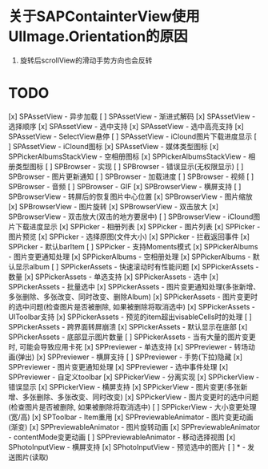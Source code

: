 
# 关于SAPContainterView使用UIImage.Orientation的原因

1. 旋转后scrollView的滑动手势方向也会反转


# TODO

[x] SPAssetView - 异步加载
[ ] SPAssetView - 渐进式解码
[x] SPAssetView - 选择顺序
[x] SPAssetView - 选中支持
[x] SPAssetView - 选中高亮支持
[x] SPAssetView - SelectView悬停
[ ] SPAssetView - iClound图片下载进度显示
[ ] SPAssetView - iClound图标
[x] SPAssetView - 媒体类型图标
[x] SPPickerAlbumsStackView - 空相册图标
[x] SPPickerAlbumsStackView - 相册类型图标
[ ] SPBrowser - 实现
[ ] SPBrowser - 错误显示(无权限显示)
[ ] SPBrowser - 图片更新通知
[ ] SPBrowser - 加载进度
[ ] SPBrowser - 视频
[ ] SPBrowser - 音频
[ ] SPBrowser - GIF
[x] SPBrowserView - 横屏支持
[ ] SPBrowserView - 转屏后的恢复图片中心位置
[x] SPBrowserView - 图片缩放
[x] SPBrowserView - 图片旋转
[x] SPBrowserView - 双击放大
[x] SPBrowserView - 双击放大(双击的地方要居中)
[ ] SPBrowserView - iClound图片下载进度显示
[x] SPPicker - 相册列表
[x] SPPicker - 图片列表
[x] SPPicker - 图片预览
[x] SPPicker - 选择原图(文件大小)
[x] SPPicker - 拦截返回事件
[x] SPPicker - 默认barItem
[ ] SPPicker - 支持Moments模式
[x] SPPickerAlbums - 图片变更通知处理
[x] SPPickerAlbums - 空相册处理
[x] SPPickerAlbums - 默认显示album
[ ] SPPickerAssets - 快速滚动时有性能问题
[x] SPPickerAssets - 数量
[x] SPPickerAssets - 单选支持
[x] SPPickerAssets - 选中
[x] SPPickerAssets - 批量选中
[x] SPPickerAssets - 图片变更通知处理(多张新增、多张删除、多张改变、同时改变、删除Album)
[x] SPPickerAssets - 图片变更时的选中问题(检查图片是否被删除, 如果被删除将取消选中)
[x] SPPickerAssets - UIToolbar支持
[x] SPPickerAssets - 预览的item超出visableCells时的处理
[ ] SPPickerAssets - 跨界面转屏崩溃
[x] SPPickerAssets - 默认显示在底部
[x] SPPickerAssets - 底部显示图片数量
[ ] SPPickerAssets - 当有大量的图片变更时, 可能会导致应用卡死
[x] SPPreviewer - 单选支持
[x] SPPreviewer - 转场动画(弹出)
[x] SPPreviewer - 横屏支持
[ ] SPPreviewer - 手势(下拉)隐藏
[x] SPPreviewer - 图片变更通知处理
[x] SPPreviewer - 选中事件处理
[x] SPPreviewer - 自定义toolbar
[x] SPPickerView - 分离实现
[x] SPPickerView - 错误显示 
[x] SPPickerView - 横屏支持
[x] SPPickerView - 图片变更(多张新增、多张删除、多张改变、同时改变)
[x] SPPickerView - 图片变更时的选中问题(检查图片是否被删除, 如果被删除将取消选中)
[ ] SPPickerView - 大小变更处理(宽/高)
[x] SPToolbar - Item重用
[x] SPPreviewableAnimator - 图片变更动画(渐变)
[x] SPPreviewableAnimator - 图片旋转动画
[x] SPPreviewableAnimator - contentMode变更动画
[ ] SPPreviewableAnimator - 移动选择视图
[x] SPhotoInputView - 横屏支持
[x] SPhotoInputView - 预览选中的图片
[ ] * - 发送图片(读取)
